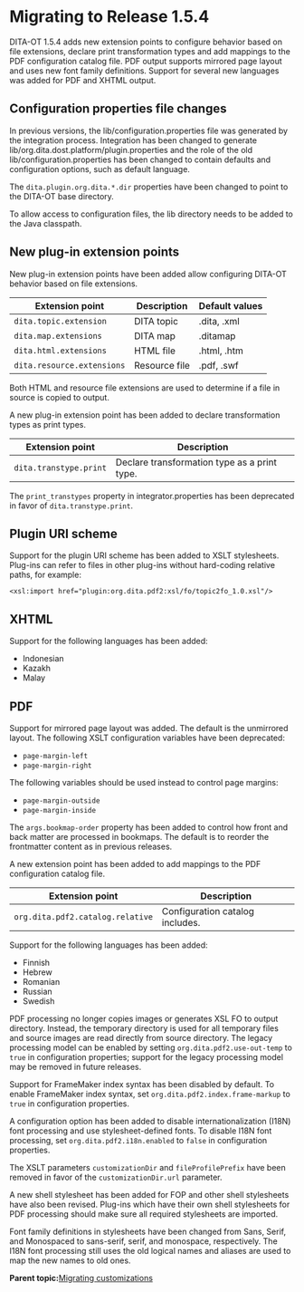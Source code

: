 # Migrating to Release 1.5.4

DITA-OT 1.5.4 adds new extension points to configure behavior based on file extensions, declare print transformation types and add mappings to the PDF configuration catalog file. PDF output supports mirrored page layout and uses new font family definitions. Support for several new languages was added for PDF and XHTML output.

## Configuration properties file changes

In previous versions, the lib/configuration.properties file was generated by the integration process. Integration has been changed to generate lib/org.dita.dost.platform/plugin.properties and the role of the old lib/configuration.properties has been changed to contain defaults and configuration options, such as default language.

The `dita.plugin.org.dita.*.dir` properties have been changed to point to the DITA-OT base directory.

To allow access to configuration files, the lib directory needs to be added to the Java classpath.

## New plug-in extension points

New plug-in extension points have been added allow configuring DITA-OT behavior based on file extensions.

|Extension point|Description|Default values|
|---------------|-----------|--------------|
|`dita.topic.extension`|DITA topic|.dita, .xml|
|`dita.map.extensions`|DITA map|.ditamap|
|`dita.html.extensions`|HTML file|.html, .htm|
|`dita.resource.extensions`|Resource file|.pdf, .swf|

Both HTML and resource file extensions are used to determine if a file in source is copied to output.

A new plug-in extension point has been added to declare transformation types as print types.

|Extension point|Description|
|---------------|-----------|
|`dita.transtype.print`|Declare transformation type as a print type.|

The `print_transtypes` property in integrator.properties has been deprecated in favor of `dita.transtype.print`.

## Plugin URI scheme

Support for the plugin URI scheme has been added to XSLT stylesheets. Plug-ins can refer to files in other plug-ins without hard-coding relative paths, for example:

```
<xsl:import href="plugin:org.dita.pdf2:xsl/fo/topic2fo_1.0.xsl"/>
```

## XHTML

Support for the following languages has been added:

-   Indonesian
-   Kazakh
-   Malay

## PDF

Support for mirrored page layout was added. The default is the unmirrored layout. The following XSLT configuration variables have been deprecated:

-   `page-margin-left`
-   `page-margin-right`

The following variables should be used instead to control page margins:

-   `page-margin-outside`
-   `page-margin-inside`

The `args.bookmap-order` property has been added to control how front and back matter are processed in bookmaps. The default is to reorder the frontmatter content as in previous releases.

A new extension point has been added to add mappings to the PDF configuration catalog file.

|Extension point|Description|
|---------------|-----------|
|`org.dita.pdf2.catalog.relative`|Configuration catalog includes.|

Support for the following languages has been added:

-   Finnish
-   Hebrew
-   Romanian
-   Russian
-   Swedish

PDF processing no longer copies images or generates XSL FO to output directory. Instead, the temporary directory is used for all temporary files and source images are read directly from source directory. The legacy processing model can be enabled by setting `org.dita.pdf2.use-out-temp` to `true` in configuration properties; support for the legacy processing model may be removed in future releases.

Support for FrameMaker index syntax has been disabled by default. To enable FrameMaker index syntax, set `org.dita.pdf2.index.frame-markup` to `true` in configuration properties.

A configuration option has been added to disable internationalization \(I18N\) font processing and use stylesheet-defined fonts. To disable I18N font processing, set `org.dita.pdf2.i18n.enabled` to `false` in configuration properties.

The XSLT parameters `customizationDir` and `fileProfilePrefix` have been removed in favor of the `customizationDir.url` parameter.

A new shell stylesheet has been added for FOP and other shell stylesheets have also been revised. Plug-ins which have their own shell stylesheets for PDF processing should make sure all required stylesheets are imported.

Font family definitions in stylesheets have been changed from Sans, Serif, and Monospaced to sans-serif, serif, and monospace, respectively. The I18N font processing still uses the old logical names and aliases are used to map the new names to old ones.

**Parent topic:**[Migrating customizations](../dev_ref/migration.md)

